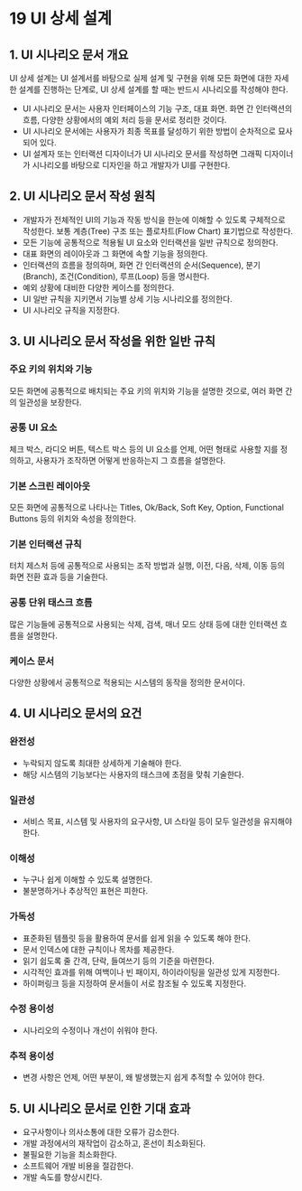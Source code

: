 # 19 UI 상세 설계

## 1. UI 시나리오 문서 개요

UI 상세 설계는 UI 설계서를 바탕으로 실제 설계 및 구현을 위해 모든 화면에 대한 자세한 설계를 진행하는 단계로, UI 상세 설계를 할 때는 반드시 시나리오를 작성해야 한다.

- UI 시나리오 문서는 사용자 인터페이스의 기능 구조, 대표 화면. 화면 간 인터랙션의 흐름, 다양한 상황에서의 예외 처리 등을 문서로 정리한 것이다.
- UI 시나리오 문서에는 사용자가 최종 목표를 달성하기 위한 방법이 순차적으로 묘사되어 있다.
- UI 설계자 또는 인터랙션 디자이너가 UI 시나리오 문서를 작성하면 그래픽 디자이너가 시나리오를 바탕으로 디자인을 하고 개발자가 UI를 구현한다.

## 2. UI 시나리오 문서 작성 원칙

- 개발자가 전체적인 UI의 기능과 작동 방식을 한눈에 이해할 수 있도록 구체적으로 작성한다. 보통 계층(Tree) 구조 또는 플로차트(Flow Chart) 표기법으로 작성한다.
- 모든 기능에 공통적으로 적용될 UI 요소와 인터랙션을 일반 규칙으로 정의한다.
- 대표 화면의 레이아웃과 그 화면에 속할 기능을 정의한다.
- 인터랙션의 흐름을 정의하며, 화면 간 인터랙션의 순서(Sequence), 분기(Branch), 조건(Condition), 루프(Loop) 등을 명시한다.
- 예외 상황에 대비한 다양한 케이스를 정의한다.
- UI 일반 규칙을 지키면서 기능별 상세 기능 시나리오를 정의한다.
- UI 시나리오 규칙을 지정한다.

## 3. UI 시나리오 문서 작성을 위한 일반 규칙

### 주요 키의 위치와 기능

모든 화면에 공통적으로 배치되는 주요 키의 위치와 기능을 설명한 것으로, 여러 화면 간의 일관성을 보장한다.

### 공통 UI 요소

체크 박스, 라디오 버튼, 텍스트 박스 등의 UI 요소를 언제, 어떤 형태로 사용할 지를 정의하고, 사용자가 조작하면 어떻게 반응하는지 그 흐름을 설명한다.

### 기본 스크린 레이아웃

모든 화면에 공통적으로 나타나는 Titles, Ok/Back, Soft Key, Option, Functional Buttons 등의 위치와 속성을 정의한다.

### 기본 인터랙션 규칙

터치 제스처 등에 공통적으로 사용되는 조작 방법과 실행, 이전, 다음, 삭제, 이동 등의 화면 전환 효과 등을 기술한다.

### 공통 단위 태스크 흐름

많은 기능들에 공통적으로 사용되는 삭제, 검색, 매너 모드 상태 등에 대한 인터랙션 흐름을 설명한다.

### 케이스 문서

다양한 상황에서 공통적으로 적용되는 시스템의 동작을 정의한 문서이다.

## 4. UI 시나리오 문서의 요건

### 완전성

- 누락되지 않도록 최대한 상세하게 기술해야 한다.
- 해당 시스템의 기능보다는 사용자의 태스크에 초점을 맞춰 기술한다.

### 일관성

- 서비스 목표, 시스템 및 사용자의 요구사항, UI 스타일 등이 모두 일관성을 유지해야 한다.

### 이해성

- 누구나 쉽게 이해할 수 있도록 설명한다.
- 불분명하거나 추상적인 표현은 피한다.

### 가독성

- 표준화된 템플릿 등을 활용하여 문서를 쉽게 읽을 수 있도록 해야 한다.
- 문서 인덱스에 대한 규칙이나 목차를 제공한다.
- 읽기 쉽도록 줄 간격, 단락, 들여쓰기 등의 기준을 마련한다.
- 시각적인 효과를 위해 여백이나 빈 패이지, 하이라이팅을 일관성 있게 지정한다.
- 하이퍼링크 등을 지정하여 문서들이 서로 참조될 수 있도록 지정한다.

### 수정 용이성

- 시나리오의 수정이나 개선이 쉬워야 한다.

### 추적 용이성

- 변경 사항은 언제, 어떤 부분이, 왜 발생했는지 쉽게 추적할 수 있어야 한다.

## 5. UI 시나리오 문서로 인한 기대 효과

- 요구사항이나 의사소통에 대한 오류가 감소한다.
- 개발 과정에서의 재작업이 감소하고, 혼선이 최소화된다.
- 불필요한 기능을 최소화한다.
- 소프트웨어 개발 비용을 절감한다.
- 개발 속도를 향상시킨다.